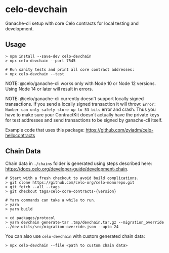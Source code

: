 # celo-devchain

Ganache-cli setup with core Celo contracts for local testing and development.

## Usage

```
> npm install --save-dev celo-devchain
> npx celo-devchain --port 7545
```

```
# Run sanity tests and print all core contract addresses:
> npx celo-devchain --test
```

NOTE: @celo/ganache-cli works only with Node 10 or Node 12 versions. Using Node 14 or later
will result in errors.

NOTE: @celo/ganache-cli currently doesn't support locally signed transactions. If you send
a locally signed transaction it will throw: `Error: Number can only safely store up to 53 bits`
error and crash. Thus you have to make sure your ContractKit doesn't actually have the private
keys for test addresses and send transactions to be signed by ganache-cli itself.

Example code that uses this package: https://github.com/zviadm/celo-hellocontracts

## Chain Data

Chain data in `./chains` folder is generated using steps described here: https://docs.celo.org/developer-guide/development-chain.
```
# Start with a fresh checkout to avoid build complications.
> git clone https://github.com/celo-org/celo-monorepo.git
> git fetch --all --tags
> git checkout tags/celo-core-contracts-{version}

# Yarn commands can take a while to run.
> yarn
> yarn build

> cd packages/protocol
> yarn devchain generate-tar .tmp/devchain.tar.gz --migration_override ../dev-utils/src/migration-override.json --upto 24
```

You can also use `celo-devchain` with custom generated chain data:
```
> npx celo-devchain --file <path to custom chain data>
```
